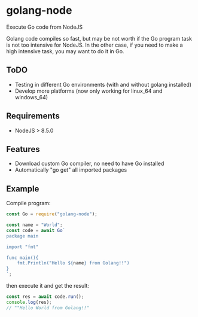 # golang-node

Execute Go code from NodeJS

Golang code compiles so fast, but may be not worth if the Go program task is not
too intensive for NodeJS. In the other case, if you need to make a high
intensive task, you may want to do it in Go.

## ToDO

* Testing in different Go environments (with and without golang installed)
* Develop more platforms (now only working for linux_64 and windows_64)

## Requirements

* NodeJS > 8.5.0

## Features

* Download custom Go compiler, no need to have Go installed
* Automatically "go get" all imported packages

## Example

Compile program:

```javascript
const Go = require("golang-node");

const name = "World";
const code = await Go`
package main

import "fmt"

func main(){
    fmt.Println("Hello ${name} from Golang!!")
}
`;
```

then execute it and get the result:

```javascript
const res = await code.run();
console.log(res);
// ""Hello World from Golang!!"
```
